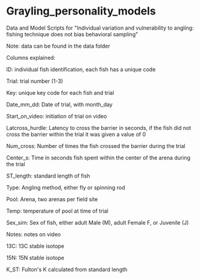 # Grayling_personality_models

Data and Model Scripts for "Individual variation and vulnerability to angling: fishing technique does not bias behavioral sampling"

Note: data can be found in the data folder

Columns explained:

ID: individual fish identification, each fish has a unique code

Trial: trial number (1-3)

Key: unique key code for each fish and trial

Date_mm_dd: Date of trial, with month_day

Start_on_video: initiation of trial on video

Latcross_hurdle: Latency to cross the barrier in seconds, if the fish did not cross the barrier within the trial it was given a value of 0

Num_cross: Number of times the fish crossed the barrier during the trial

Center_s: Time in seconds fish spent within the center of the arena during the trial

ST_length: standard length of fish

Type: Angling method, either fly or spinning rod

Pool: Arena, two arenas per field site

Temp: temperature of pool at time of trial

Sex_sim: Sex of fish, either adult Male (M), adult Female F, or Juvenile (J)

Notes: notes on video

13C: 13C stable isotope

15N: 15N stable isotope

K_ST: Fulton's K calculated from standard length
